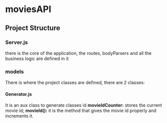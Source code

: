 # moviesAPI

## Project Structure

### Server.js
there is the core of the application, the routes, bodyParsers and all the business logic are defined in it

### models
There is where the project classes are defined, there are 2 classes:

#### Generator.js
It is an aux class to generate classes id
**movieIdCounter:** stores the current movie id;
**movieId():** it is the method that gives the movie id properly and increments it.
